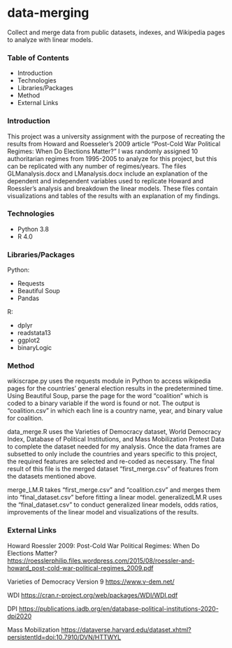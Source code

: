 # data-merging
Collect and merge data from public datasets, indexes, and Wikipedia pages to analyze with linear models.

### Table of Contents
* Introduction
* Technologies
* Libraries/Packages
* Method
* External Links 

### Introduction
This project was a university assignment with the purpose of recreating the results from Howard and Roesseler’s 2009 article “Post-Cold War Political Regimes: When Do Elections Matter?”  I was randomly assigned 10 authoritarian regimes from 1995-2005 to analyze for this project, but this can be replicated with any number of regimes/years. 
The files GLManalysis.docx and LManalysis.docx include an explanation of the dependent and independent variables used to replicate Howard and Roessler’s analysis and breakdown the linear models.  These files contain visualizations and tables of the results with an explanation of my findings. 

### Technologies
* Python 3.8
* R 4.0

### Libraries/Packages
Python: 
* Requests
* Beautiful Soup
* Pandas

R:  
* dplyr
* readstata13
* ggplot2
*	binaryLogic

### Method
wikiscrape.py uses the requests module in Python to access wikipedia pages for the countries’ general election results in the predetermined time.  Using Beautiful Soup, parse the page for the word “coalition” which is coded to a binary variable if the word is found or not.  The output is “coalition.csv” in which each line is a country name, year, and binary value for coalition.

data_merge.R uses the Varieties of Democracy dataset, World Democracy Index, Database of Political Institutions, and Mass Mobilization Protest Data to complete the dataset needed for my analysis.  Once the data frames are subsetted to only include the countries and years specific to this project, the required features are selected and re-coded as necessary. The final result of this file is the merged dataset “first_merge.csv” of features from the datasets mentioned above. 

merge_LM.R takes “first_merge.csv” and “coalition.csv” and merges them into “final_dataset.csv” before fitting a linear model. generalizedLM.R uses the “final_dataset.csv” to conduct generalized linear models, odds ratios, improvements of the linear model and visualizations of the results. 

### External Links
Howard Roessler 2009: Post-Cold War Political Regimes: When Do Elections Matter? 
https://roesslerphilip.files.wordpress.com/2015/08/roessler-and-howard_post-cold-war-political-regimes_2009.pdf 

Varieties of Democracy Version 9
https://www.v-dem.net/ 

WDI
https://cran.r-project.org/web/packages/WDI/WDI.pdf

DPI
https://publications.iadb.org/en/database-political-institutions-2020-dpi2020

Mass Mobilization
https://dataverse.harvard.edu/dataset.xhtml?persistentId=doi:10.7910/DVN/HTTWYL
